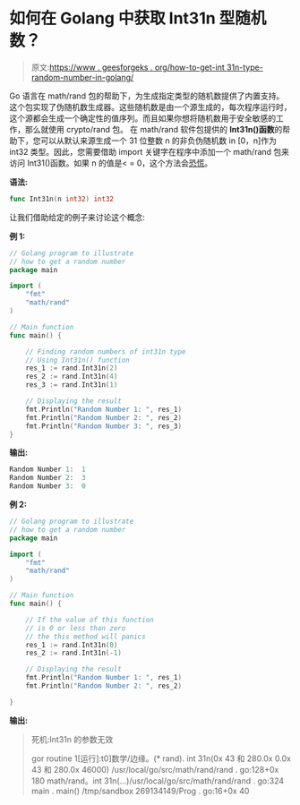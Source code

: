 # 如何在 Golang 中获取 Int31n 型随机数？

> 原文:[https://www . geesforgeks . org/how-to-get-int 31n-type-random-number-in-golang/](https://www.geeksforgeeks.org/how-to-get-int31n-type-random-number-in-golang/)

Go 语言在 math/rand 包的帮助下，为生成指定类型的随机数提供了内置支持。这个包实现了伪随机数生成器。这些随机数是由一个源生成的，每次程序运行时，这个源都会生成一个确定性的值序列。而且如果你想将随机数用于安全敏感的工作，那么就使用 crypto/rand 包。
在 math/rand 软件包提供的 **Int31n()函数**的帮助下，您可以从默认来源生成一个 31 位整数 n 的非负伪随机数 in [0，n]作为 int32 类型。因此，您需要借助 import 关键字在程序中添加一个 math/rand 包来访问 Int31()函数。如果 n 的值是< = 0，这个方法会[恐慌](https://www.geeksforgeeks.org/panic-in-golang/)。

**语法:**

```go
func Int31n(n int32) int32
```

让我们借助给定的例子来讨论这个概念:

**例 1:**

```go
// Golang program to illustrate
// how to get a random number
package main

import (
    "fmt"
    "math/rand"
)

// Main function
func main() {

    // Finding random numbers of int31n type
    // Using Int31n() function
    res_1 := rand.Int31n(2)
    res_2 := rand.Int31n(4)
    res_3 := rand.Int31n(1)

    // Displaying the result
    fmt.Println("Random Number 1: ", res_1)
    fmt.Println("Random Number 2: ", res_2)
    fmt.Println("Random Number 3: ", res_3)
}
```

**输出:**

```go
Random Number 1:  1
Random Number 2:  3
Random Number 3:  0

```

**例 2:**

```go
// Golang program to illustrate
// how to get a random number
package main

import (
    "fmt"
    "math/rand"
)

// Main function
func main() {

    // If the value of this function
    // is 0 or less than zero
    // the this method will panics
    res_1 := rand.Int31n(0)
    res_2 := rand.Int31n(-1)

    // Displaying the result
    fmt.Println("Random Number 1: ", res_1)
    fmt.Println("Random Number 2: ", res_2)

}
```

**输出:**

> 死机:Int31n 的参数无效
> 
> gor routine 1[运行]:t0]数学/边缘。(* rand). int 31n(0x 43 和 280.0x 0.0x 43 和 280.0x 46000)
> /usr/local/go/src/math/rand/rand . go:128+0x 180
> math/rand。int 31n(…)/usr/local/go/src/math/rand/rand . go:324
> main . main()
> /tmp/sandbox 269134149/Prog . go:16+0x 40
